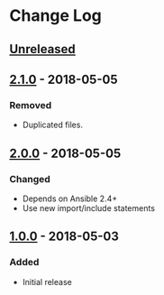 # Change Log #

## [Unreleased] ##

## [2.1.0] - 2018-05-05 ##

### Removed ###

  - Duplicated files.

## [2.0.0] - 2018-05-05 ##

### Changed ###

  - Depends on Ansible 2.4+
  - Use new import/include statements

## [1.0.0] - 2018-05-03 ##

### Added ###

  - Initial release

[Unreleased]: https://github.com/dochang/ansible-role-lsbrelease/compare/2.1.0...HEAD
[2.1.0]: https://github.com/dochang/ansible-role-lsbrelease/compare/2.0.0...2.1.0
[2.0.0]: https://github.com/dochang/ansible-role-lsbrelease/compare/1.0.0...2.0.0
[1.0.0]: https://github.com/dochang/ansible-role-lsbrelease/commits/1.0.0
